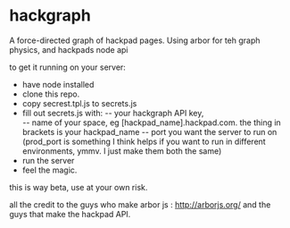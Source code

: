 hackgraph
=========

A force-directed graph of hackpad pages. Using arbor for teh graph physics, and hackpads node api

to get it running on  your server:

- have node installed
- clone this repo.
- copy secrest.tpl.js to secrets.js
- fill out secrets.js with:
-- your hackgraph API key,  
-- name of your space, eg [hackpad_name].hackpad.com. the thing in brackets is your hackpad_name
-- port you want the server to run on (prod_port is something I think helps if you want to run in different environments, ymmv. I just make them both the same)
- run the server
- feel the magic.


this is way beta, use at your own risk.

all the credit to the guys who make arbor js : http://arborjs.org/ and the guys that make the hackpad API.
